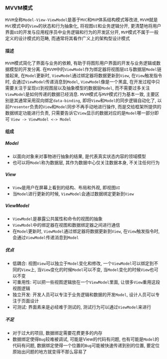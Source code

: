 ### MVVM模式
```MVVM```全称```Model-View-ViewModel```是基于```MVC```和```MVP```体系结构模式等改进, ```MVVM```就是```MVC```模式中的```View```的状态和行为抽象化, 将视图```UI```和业务逻辑分开, 更清楚地将用户界面```UI```的开发与应用程序员中业务逻辑和行为的开发区分开, ```MVP```模式不属于一般定义的设计模式的范畴, 而通常将其看作广义上的架构型设计模式

#### 描述
```MVVM```模式简化了界面与业务的依赖, 有助于将图形用户界面的开发与业务逻辑或数据模型的开发分离. 在```MVVM```中的```ViewModel```作为绑定器将视图层```UI```与数据层```Model```链接起来, 在```Model```更新时, ```ViewModel```通过绑定器将数据更新到```View```, 在```View```触发指令时, 会通过```ViewModel```传递消息到```Model```, ```ViewModel```像是一个黑盒, 在开发过程中只需要关注于呈现```UI```到视图层以及抽象模型的数据层```Model```, 而不需要过多关注```ViewModel```是如何传递的数据已经消息. ```MVVM```模式与```MVP```模式行为基本一致, 主要区别是其通常采用双向绑定```data-binding```, 即将```View```和```Model```的同步逻辑自动化了, 以前```Presenter```负责的```View```和```Model```同步不再手动地进行操作, 而是交给框架所提供的数据绑定功能进行负责, 只需要告诉它```View```显示的数据对应的是```Model```哪一部分即可
```View -> ViewModel <-> Model```

#### 组成
##### Model
- 以面向对象来对事物进行抽象的结果, 是代表真实状态内容的领域模型
- 也可以将```Model```称为数据层, 其作为数据中心仅关注数据本身, 不关注任何行为

##### View
- ```View```是用户在屏幕上看到的结构、布局和外观, 即视图```UI```
- 当```Model```进行更新的时候, ```ViewModel```会通过数据绑定更新到```View```

##### ViewModel
- ```ViewModel```是暴露公共属性和命令的视图的抽象
- ```ViewModel```中的绑定器在视图和数据绑定器之间进行通信
- 在```Model```更新时, ```ViewModel```通过绑定器将数据更新到```View```, 在```View```触发指令时, 会通过```ViewModel```传递消息到```Model```

##### 优点
- 低耦合: 视图```View```可以独立于```Model```变化和修改, 一个```ViewModel```可以绑定到不同的```View```上, 当```View```变化的时候```Model```可以不变, 当```Model```变化的时候```View```也可以不变
- 可重用性: 可以把一些视图逻辑放在一个```ViewModel```里面, 让很多```View```重用这段视图逻辑
- 独立开发: 开发人员可以专注于业务逻辑和数据的开发```Model```, 设计人员可以专注于页面设计
- 可测试: 界面素来是必经难于测试的, 测试行为可以通过```ViewModel```来进行

##### 不足
- 对于过大的项目, 数据绑定需要花费更多的内存
- 数据绑定使得```Bug```较难被调试, 可能是View的代码有问题, 也有可能是```Model```的代码有问题, 数据绑定使得一个位置的```Bug```可能被快速传递到别的位置, 要定位原始出问题的地方就变得不那么容易了